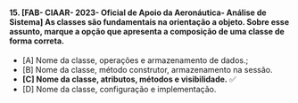 #### 15.    [FAB- CIAAR- 2023- Oficial de Apoio da Aeronáutica- Análise de Sistema] As classes são fundamentais na orientação a objeto. Sobre esse assunto, marque a opção que apresenta a composição de uma classe de forma correta.

 - [A] Nome da classe, operações e armazenamento de dados.;
 - [B] Nome da classe, método construtor, armazenamento na sessão.
 - **[C] Nome da classe, atributos, métodos e visibilidade.** ✅
 - [D] Nome da classe, configuração e implementação.